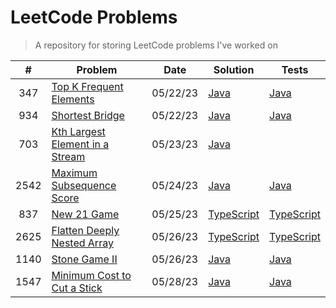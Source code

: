 # LeetCode Problems

> A repository for storing LeetCode problems I've worked on

|  #   | Problem                                                                                           | Date     | Solution                                         | Tests                                                   |
| :--: | ------------------------------------------------------------------------------------------------- | -------- | ------------------------------------------------ | ------------------------------------------------------- |
| 347  | [Top K Frequent Elements](https://leetcode.com/problems/top-k-frequent-elements)                  | 05/22/23 | [Java](src/TopKFrequentElements.java)            | [Java](tests/TopKFrequentElementsTest.java)             |
| 934  | [Shortest Bridge](https://leetcode.com/problems/shortest-bridge)                                  | 05/22/23 | [Java](src/ShortestBridge.java)                  | [Java](tests/ShortestBridgeTest.java)                   |
| 703  | [Kth Largest Element in a Stream](https://leetcode.com/problems/kth-largest-element-in-a-stream/) | 05/23/23 | [Java](src/KthLargest.java)                      |                                                         |
| 2542 | [Maximum Subsequence Score](https://leetcode.com/problems/maximum-subsequence-score/)             | 05/24/23 | [Java](src/MaximumSubsequenceScore.java)         | [Java](tests/MaximumSubsequenceScoreTest.java)          |
| 837  | [New 21 Game](https://leetcode.com/problems/new-21-game/)                                         | 05/25/23 | [TypeScript](src/new-21-game.ts)                 | [TypeScript](tests/new-21-game.test.ts)                 |
| 2625 | [Flatten Deeply Nested Array](https://leetcode.com/problems/flatten-deeply-nested-array)          | 05/26/23 | [TypeScript](src/flatten-deeply-nested-array.ts) | [TypeScript](tests/flatten-deeply-nested-array.test.ts) |
| 1140 | [Stone Game II](https://leetcode.com/problems/stone-game-i-i)                                     | 05/26/23 | [Java](src/StoneGameII.java)                     | [Java](tests/StoneGameIITest.java)                      |
| 1547 | [Minimum Cost to Cut a Stick](https://leetcode.com/problems/minimum-cost-to-cut-a-stick)          | 05/28/23 | [Java](src/MinimumCostToCutAStick.java)          | [Java](tests/MinimumCostToCutAStickTest.java)           |
